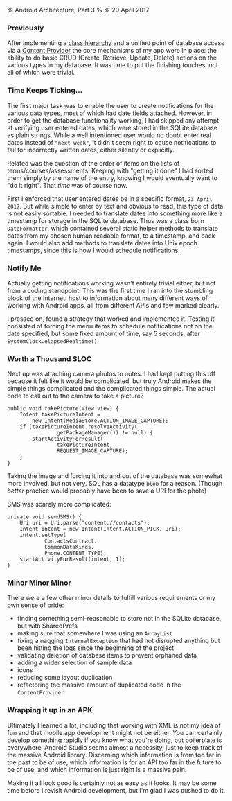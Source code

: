 % Android Architecture, Part 3
%
% 20 April 2017

### Previously

After implementing a [class hierarchy](android1.html) and a unified point of database access via a [Content Provider](android2.html) the core mechanisms of my app were in place: the ability to do basic CRUD (Create, Retrieve, Update, Delete) actions on the various types in my database. It was time to put the finishing touches, not all of which were trivial.

### Time Keeps Ticking...

The first major task was to enable the user to create notifications for the various data types, most of which had date fields attached. However, in order to get the database functionality working, I had skipped any attempt at verifying user entered dates, which were stored in the SQLite database as plain strings. While a well intentioned user would no doubt enter real dates instead of `"next week"`, it didn't seem right to cause notifications to fail for incorrectly written dates, either silently or explicitly.

Related was the question of the order of items on the lists of terms/courses/assessments. Keeping with "getting it done" I had sorted them simply by the name of the entry, knowing I would eventually want to "do it right". That *time* was of course now.

First I enforced that user entered dates be in a specific format, `23 April 2017`. But while simple to enter by text and obvious to read, this type of data is not easily sortable. I needed to translate dates into something more like a timestamp for storage in the SQLite database. Thus was a class born `DateFormatter`, which contained several static helper methods to translate dates from my chosen human readable format, to a timestamp, and back again. I would also add methods to translate dates into Unix epoch timestamps, since this is how I would schedule notifications.

### Notify Me

Actually getting notifications working wasn't entirely trivial either, but not from a coding standpoint. This was the first time I ran into the stumbling block of the Internet: host to information about many different ways of working with Android apps, all from different APIs and few marked clearly.

I pressed on, found a strategy that worked and implemented it. Testing it consisted of forcing the menu items to schedule notifications not on the date specified, but some fixed amount of time, say 5 seconds, after `SystemClock.elapsedRealtime()`.

### Worth a Thousand SLOC

Next up was attaching camera photos to notes. I had kept putting this off because it felt like it would be complicated, but truly Android makes the simple things complicated and the complicated things simple. The actual code to call out to the camera to take a picture?

```
public void takePicture(View view) {
	Intent takePictureIntent = 
		new Intent(MediaStore.ACTION_IMAGE_CAPTURE);
	if (takePictureIntent.resolveActivity(
				getPackageManager()) != null) {
		startActivityForResult(
				takePictureIntent, 
				REQUEST_IMAGE_CAPTURE);
	}
}
```

Taking the image and forcing it into and out of the database was somewhat more involved, but not very. SQL has a datatype `blob` for a reason. (Though *better* practice would probably have been to save a URI for the photo)

SMS was scarely more complicated:

```
private void sendSMS() {
	Uri uri = Uri.parse("content://contacts");
	Intent intent = new Intent(Intent.ACTION_PICK, uri);
	intent.setType(
			ContactsContract.
			CommonDataKinds.
			Phone.CONTENT_TYPE);
	startActivityForResult(intent, 1);
}
```

### Minor Minor Minor

There were a few other minor details to fulfill various requirements or my own sense of pride:

* finding something semi-reasonable to store not in the SQLite database, but with SharedPrefs
* making sure that somewhere I was using an `ArrayList`
* fixing a nagging `InternalException` that had not disrupted anything but been hitting the logs since the beginning of the project
* validating deletion of database items to prevent orphaned data
* adding a wider selection of sample data
* icons
* reducing some layout duplication
* refactoring the massive amount of duplicated code in the `ContentProvider`

### Wrapping it up in an APK

Ultimately I learned a lot, including that working with XML is not my idea of fun and that mobile app development might not be either. You can certainly develop something rapidly if you know what you're doing, but boilerplate is everywhere. Android Studio seems almost a necessity, just to keep track of the massive Android library. Discerning which information is from too far in the past to be of use, which information is for an API too far in the future to be of use, and which information is just right is a massive pain.

Making it all look good is certainly not as easy as it looks. It may be some time before I revisit Android development, but I'm glad I was pushed to do it.
